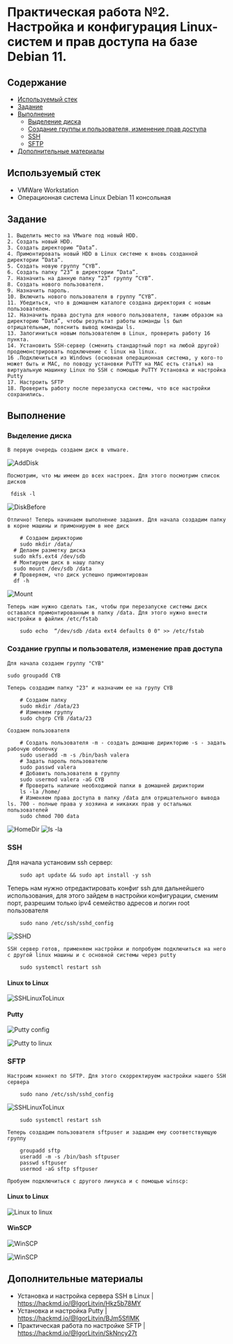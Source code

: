 # Практическая работа №2. Настройка и конфигурация Linux-систем и прав доступа на базе Debian 11.


## Содержание

  - [Используемый стек](#Используемый)
  - [Задание](#Задание)
  - [Выполнение](#Выполнение)
    - [Выделение диска](#Выделение)
    - [Создание группы и пользователя, изменение прав доступа](#Создание)
    - [SSH](#SSH)
    - [SFTP](#SFTP)
  - [Дополнительные материалы](#Дополнительные)


## Используемый стек
  - VMWare Workstation
  - Операционная система Linux Debian 11 консольная

## Задание

	1. Выделить место на VMware под новый HDD.
	2. Создать новый HDD.
	3. Создать директорию “Data”.
	4. Примонтировать новый HDD в Linux системе к вновь созданной директории “Data”.
	5. Создать новую группу “CYB”.
	6. Создать папку “23” в директории “Data”.
	7. Назначить на данную папку “23” группу “CYB”.
	8. Создать нового пользователя.
	9. Назначить пароль.
	10. Включить нового пользователя в группу “CYB”.
	11. Убедиться, что в домашнем каталоге создана директория с новым пользователем.
	12. Назначить права доступа для нового пользователя, таким образом на директорию “Data”, чтобы результат работы команды ls был отрицательным, пояснить вывод команды ls.
	13. Залогиниться новым пользователем в Linux, проверить работу 16 пункта.
	14. Установить SSH-сервер (сменить стандартный порт на любой другой) продемонстрировать подключение с linux на linux.
	16 .Подключиться из Windows (основная операционная система, у кого-то может быть и MAC, по поводу установки PuTTY на MAC есть статья) на виртуальную машинку Linux по SSH с помощью PuTTY Установка и настройка Putty
	17. Настроить SFTP
	18. Проверить работу после перезапуска системы, что все настройки сохранились.


## Выполнение

### Выделение диска

	В первую очередь создаем диск в vmware. 

![AddDisk](image/LinuxPt2_AddDisk.png)

	Посмотрим, что мы имеем до всех настроек. Для этого посмотрим список дисков
	
```
 fdisk -l
```
![DiskBefore](image/LinuxPt2_DiskBefore.png)

	Отлично! Теперь начинаем выполнение задания. Для начала создадим папку в корне машины и примонируем в нее диск

```
	# Создаем дирикторию
	sudo mkdir /data/
  # Делаем разметку диска
  sudo mkfs.ext4 /dev/sdb
  # Монтируем диск в нашу папку
  sudo mount /dev/sdb /data
  # Проверяем, что диск успешно примонтирован
  df -h
```
![Mount](image/LinuxPt2_Mount.png)

	Теперь нам нужно сделать так, чтобы при перезапуске системы диск оставался примонтированным в папку /data. Для этого нужно внести настройки в файлик /etc/fstab

```
	sudo echo  “/dev/sdb /data ext4 defaults 0 0" >> /etc/fstab	
```

### Создание группы и пользователя, изменение прав доступа

	Для начала создаем группу "CYB"

```
sudo groupadd CYB
```

	Теперь создадим папку "23" и назначим ее на групу CYB

```
	# Создаем папку
	sudo mkdir /data/23
	# Изменяем группу
	sudo chgrp CYB /data/23
```

	Создаем пользователя

```
	# Создать пользователя -m - создать домашню дирикторию -s - задать рабочую оболочку
	sudo useradd -m -s /bin/bash valera 
	# Задать пароль пользователю
	sudo passwd valera
	# Добавить пользователя в группу
	sudo usermod valera -aG CYB
	# Проверить наличие необходимой папки в домашней дириктории
	ls -la /home/
	# Изменяем права доступа в папку /data для отрицательного вывода ls. 700 - полные права у хозяина и никаких прав у остальных пользователей
	sudo chmod 700 data 
```

![HomeDir](image/LinuxPt2_HomeDir.png)
![ls -la](image/LinuxPt2_lsla.png)


### SSH

  Для начала установим ssh сервер:

```
	sudo apt update && sudo apt install -y ssh
```

  Теперь нам нужно отредактировать конфиг ssh для дальнейшего использования, для этого зайдем в настройки конфигурации, сменим порт, разрешим только ipv4 семейство адресов и логин root пользователя

```
	sudo nano /etc/ssh/sshd_config
```

![SSHD](image/LinuxPt2_SSHD.png)

	SSH сервер готов, применяем настройки и попробуем подключиться на него с другой linux машины и с основной системы через putty

```
	sudo systemctl restart ssh
```

#### Linux to Linux
   
![SSHLinuxToLinux](image/LinuxPt2_SSHLinuxToLinux.png)


#### Putty

![Putty config](image/LinuxPt2_PuttyConfig.png)

![Putty to linux](image/LinuxPt2_LinuxPt2_SSHPuttyToLinux.png)

### SFTP

	Настроим коннект по SFTP. Для этого скорректируем настройки нашего SSH сервера

```
	sudo nano /etc/ssh/sshd_config
```

![SSHLinuxToLinux](image/LinuxPt2_SFTPConfig.png)

```
	sudo systemctl restart ssh
```

	Теперь создадим пользователя sftpuser и зададим ему соответствующую группу

```
	groupadd sftp
	useradd -m -s /bin/bash sftpuser
	passwd sftpuser
	usermod -aG sftp sftpuser
```

	Пробуем подключиться с другого линукса и с помощью winscp:

#### Linux to Linux

![Linux to linux](image/LinuxPt2_SFTPLinuxToLinux.png)

#### WinSCP

![WinSCP](image/LinuxPt2_WinSCPConfig.png)

![WinSCP](image/LinuxPt2_WinSCPConnect.png)

## Дополнительные материалы

  - Установка и настройка сервера SSH в Linux | https://hackmd.io/@IgorLitvin/Hkz5b78MY
  - Установка и настройка Putty | https://hackmd.io/@IgorLitvin/BJm5SfIMK
  - Практическая работа по настройке SFTP | https://hackmd.io/@IgorLitvin/SkNncy27t